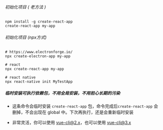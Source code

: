 ###### 初始化项目 ( 老方法 )

```
npm install -g create-react-app
create-react-app my-app
```

###### 初始化项目 (npx方式)

```
# https://www.electronforge.io/
npx create-electron-app my-app

# react
npx create-react-app my-app

# react native
npx react-native init MyTestApp
```

##### 临时安装可执行依赖包，不用全局安装，不用担心长期的污染 

*  这条命令会临时安装 `create-react-app` 包，命令完成后`create-react-app` 会删掉，不会出现在 global 中。下次再执行，还是会重新临时安装 

*  非常灵活，你可以使用 vue-cli@2.x，也可以使用 vue-cli@3.x 